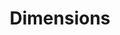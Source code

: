 ---
layout: default
bigquery: https://console.cloud.google.com/bigquery?p=covid-19-dimensions-ai&page=table&d=data&t=publications
contributors: Digital Science, https://www.digital-science.com/
cost: Free for personal, non-commercial use.
description: Dimensions contains more than 100 million publications, ranging from
  articles published in scholarly journals, books and book chapters, to preprints
  and conference proceedings. All publications are contextualized with linked data
  sets, funding, publications, patents, clinical trials, and policy documents. You
  can also view associated categories, funders, institutions, and researcher profiles.
documentation: https://docs.dimensions.ai/bigquery/index.html
last_edit: Mon, 04 Apr 2022 19:04:00 GMT
location: https://www.dimensions.ai/products/free/
maintained_by: Digital Science, https://www.digital-science.com/
schema_fields: '[''repository_url'', ''license'', ''family_count'', ''research_org_countries'',
  ''acknowledgements'', ''acronyms'', ''current_assignee_orgs'', ''funding_details'',
  ''funding_eur'', ''assignee_orgs'', ''expiration_date'', ''funder_org'', ''associated_grant_ids'',
  ''organisation_details'', ''funding_amount'', ''conditions'', ''category_hrcs_hc'',
  ''links'', ''ipcr'', ''citations_count'', ''start_year'', ''funding_jpy'', ''category_icrp_cso'',
  ''priority_year'', ''family_id'', ''funding_usd'', ''interventions'', ''granted_date'',
  ''parent_id'', ''research_orgs'', ''funder_orgs'', ''expiration_year'', ''granted_year'',
  ''resulting_publication_doi'', ''description'', ''cpc'', ''citation_string'', ''mesh_headings'',
  ''funder_org_acronyms'', ''original_assignee_countries'', ''citations'', ''assignee_countries'',
  ''title'', ''patent_ids'', ''pages'', ''category_bra'', ''current_assignee_countries'',
  ''foa_number'', ''metrics'', ''family_members_ids'', ''address'', ''research_org_cities'',
  ''associated_publication_pmid'', ''funder_org_countries'', ''funder_countries'',
  ''editors'', ''filing_year'', ''pmid'', ''type'', ''volume'', ''arxiv_id'', ''category_for'',
  ''publication_date'', ''end_year'', ''date_modified'', ''wikipedia_url'', ''journal'',
  ''types'', ''date_inserted'', ''book_title'', ''original_abstract'', ''category_icrp_ct'',
  ''isbn'', ''date_normal'', ''labels'', ''publication_year'', ''original_assignee'',
  ''aliases'', ''open_access_categories_v2'', ''resulting_publication_ids'', ''cited_by_ids'',
  ''supporting_grant_ids'', ''repository_id'', ''funding_cny'', ''clinical_trial_ids'',
  ''id'', ''category_sdg'', ''altmetrics'', ''funding_currency'', ''phase'', ''grant_number'',
  ''linkout'', ''publication_ids'', ''filing_status'', ''status'', ''name'', ''authors'',
  ''date_print'', ''doi'', ''funding_gbp'', ''registry'', ''active_years'', ''category_hrcs_rac'',
  ''categories'', ''original_title'', ''funder_org_cities'', ''brief_title'', ''research_org_city_names'',
  ''funding_cad'', ''relationships'', ''jurisdiction'', ''open_access_categories'',
  ''created_date'', ''filing_date'', ''category_rcdc'', ''pmcid'', ''priority_date'',
  ''associated_publication_id'', ''date_online'', ''proceedings_title'', ''category_uoa'',
  ''legal_events'', ''research_org_country_names'', ''conference'', ''funding_aud'',
  ''abstract'', ''funding_nzd'', ''end_date'', ''journal_lists'', ''year'', ''date'',
  ''application_number'', ''current_assignee'', ''book_series_title'', ''eisbn'',
  ''date_imported_gbq'', ''source_id'', ''gender'', ''embargo_date'', ''inventor_names'',
  ''concepts'', ''language'', ''research_org_state_names'', ''associated_publication_doi'',
  ''start_date'', ''investigators'', ''acronym'', ''repository_name'', ''issue'',
  ''category_hra'', ''established'', ''original_assignee_orgs'', ''funder_org_state_codes'',
  ''mesh_terms'', ''email_address'', ''associated_publication_arxiv_id'', ''research_org_state_codes'',
  ''publisher'', ''funding_chf'', ''external_ids'', ''kind'', ''researcher_ids'',
  ''reference_ids'', ''legal_status'', ''subtitles'']'
shortname: dimensions
tags:
- scholarly literature
- patents
- funding
- clinical trials
- academic profiles
terms_of_use: 'Use of both the Dimensions COVID-19 dataset and full Dimensions dataset
  are subject to the Dimensions Terms of use: https://www.dimensions.ai/policies-terms-legal '
title: Dimensions
uuid: dcff88bd-fe6b-4fdb-8159-809bf9d7bc1c
---